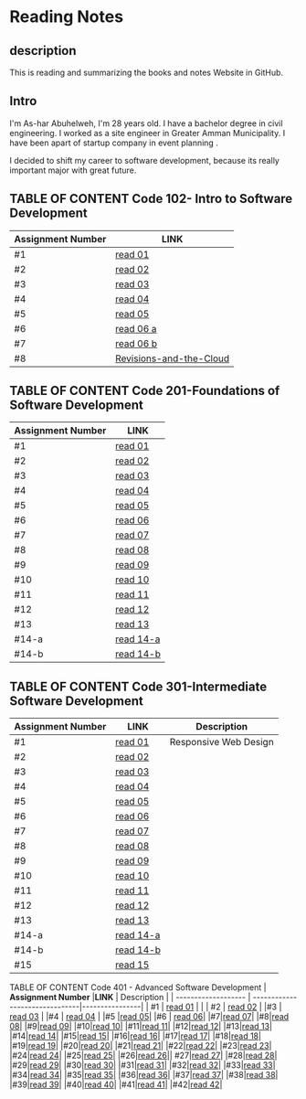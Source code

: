 # Reading Notes
## description 
This is reading and summarizing the books and notes Website in GitHub.

## Intro
I'm As-har Abuhelweh, I'm 28 years old.
I have a bachelor degree in civil engineering. I worked as a site engineer in Greater Amman Municipality. I have been apart of startup company in event planning .

I decided to shift my career to software development, because its really important major with great future.


## TABLE OF CONTENT Code 102- Intro to Software Development
 | **Assignment Number** |**LINK**                        |
 | -------------------  | -------------------------------|
 |#1                 |          [read 01](https://asharabuhelweh.github.io/reading-notes/code-102-reading-notes/Read-01)                      |
 |#2                  |     [read 02](https://asharabuhelweh.github.io/reading-notes/code-102-reading-notes/mark-down)                               |
 |#3                    |      [read 03](https://asharabuhelweh.github.io/reading-notes/code-102-reading-notes/Duckett-HTML-CSS)                           |
 |#4                  |      [read 04](https://asharabuhelweh.github.io/reading-notes/code-102-reading-notes/Programming-with-JavaScript)                              |
|#5                   |            [read 05](https://asharabuhelweh.github.io/reading-notes/code-102-reading-notes/operators-and-loops)                         |
|#6                   |                         [read 06 a](https://asharabuhelweh.github.io/reading-notes/code-102-reading-notes/Functions)                 |
|#7                        |             [read 06 b](https://asharabuhelweh.github.io/reading-notes/code-102-reading-notes/css)           |
|#8                       |        [Revisions-and-the-Cloud](https://asharabuhelweh.github.io/reading-notes/code-102-reading-notes/Revisions-and-the-Cloud)                          |

 ## TABLE OF CONTENT Code 201-Foundations of Software Development
 | **Assignment Number** |**LINK**                        |
 | -------------------  | -------------------------------|
 | #1                   |  [read 01](https://asharabuhelweh.github.io/reading-notes/Code-201-Reading-Notes/class-01)
 | #2                       | [read 02](https://asharabuhelweh.github.io/reading-notes/Code-201-Reading-Notes/class-02)                            |
|#3                          |         [read 03](https://asharabuhelweh.github.io/reading-notes/Code-201-Reading-Notes/read-03)                        |
|#4                             |        [read 04](https://asharabuhelweh.github.io/reading-notes/Code-201-Reading-Notes/read-04)                        |
|#5                              |[read 05](https://asharabuhelweh.github.io/reading-notes/Code-201-Reading-Notes/read-05)|
|#6     | [read 06](https://asharabuhelweh.github.io/reading-notes/Code-201-Reading-Notes/read-06)|
|#7|[read 07](https://asharabuhelweh.github.io/reading-notes/Code-201-Reading-Notes/read-07)|
|#8|[read 08](https://asharabuhelweh.github.io/reading-notes/Code-201-Reading-Notes/read-08)|
|#9|[read 09](https://asharabuhelweh.github.io/reading-notes/Code-201-Reading-Notes/read-09)|
|#10|[read 10](https://asharabuhelweh.github.io/reading-notes/Code-201-Reading-Notes/read-10)|
|#11|[read 11](https://asharabuhelweh.github.io/reading-notes/Code-201-Reading-Notes/read-11)|
|#12|[read 12](https://asharabuhelweh.github.io/reading-notes/Code-201-Reading-Notes/read-12)|
|#13|[read 13](https://asharabuhelweh.github.io/reading-notes/Code-201-Reading-Notes/read-13)|
|#14-a|[read 14-a](https://asharabuhelweh.github.io/reading-notes/Code-201-Reading-Notes/read-14-a)|
|#14-b|[read 14-b](https://asharabuhelweh.github.io/reading-notes/Code-201-Reading-Notes/read-14-b)|


## TABLE OF CONTENT Code 301-Intermediate Software Development
 | **Assignment Number** |**LINK**                        |   Description          |
 | -------------------  | -------------------------------|----------------|
 | #1                   |  [read 01](https://asharabuhelweh.github.io/reading-notes/Code-301-Reading-Notes/read-01) | Responsive Web Design|
 | #2                       | [read 02](https://asharabuhelweh.github.io/reading-notes/Code-301-Reading-Notes/read-02)                            |
|#3                          |         [read 03](https://asharabuhelweh.github.io/reading-notes/Code-301-Reading-Notes/read-03)                        |
|#4                             |        [read 04](https://asharabuhelweh.github.io/reading-notes/Code-301-Reading-Notes/read-04)                        |
|#5                              |[read 05](https://asharabuhelweh.github.io/reading-notes/Code-301-Reading-Notes/read-05)|
|#6     | [read 06](https://asharabuhelweh.github.io/reading-notes/Code-301-Reading-Notes/read-06)|
|#7|[read 07](https://asharabuhelweh.github.io/reading-notes/Code-301-Reading-Notes/read-07)|
|#8|[read 08](https://asharabuhelweh.github.io/reading-notes/Code-301-Reading-Notes/read-08)|
|#9|[read 09](https://asharabuhelweh.github.io/reading-notes/Code-301-Reading-Notes/read-09)|
|#10|[read 10](https://asharabuhelweh.github.io/reading-notes/Code-301-Reading-Notes/read-10)|
|#11|[read 11](https://asharabuhelweh.github.io/reading-notes/Code-301-Reading-Notes/read-11)|
|#12|[read 12](https://asharabuhelweh.github.io/reading-notes/Code-301-Reading-Notes/read-12)|
|#13|[read 13](https://asharabuhelweh.github.io/reading-notes/Code-301-Reading-Notes/read-13)|
|#14-a|[read 14-a](https://asharabuhelweh.github.io/reading-notes/Code-301-Reading-Notes/read-14-a)|
|#14-b|[read 14-b](https://asharabuhelweh.github.io/reading-notes/Code-301-Reading-Notes/read-14-b)|
|#15|[read 15](https://asharabuhelweh.github.io/reading-notes/Code-301-Reading-Notes/read-15)|



 
 





TABLE OF CONTENT Code 401 - Advanced Software Development
 | **Assignment Number** |**LINK**                        |   Description          |
 | -------------------  | -------------------------------|----------------|
 | #1                   |  [read 01](https://asharabuhelweh.github.io/reading-notes/Code-401-Reading-Notes/read-01) | |
 | #2                       | [read 02](https://asharabuhelweh.github.io/reading-notes/Code-401-Reading-Notes/read-02)                            |
|#3                          |         [read 03](https://asharabuhelweh.github.io/reading-notes/Code-401-Reading-Notes/read-03)                        |
|#4                             |        [read 04](https://asharabuhelweh.github.io/reading-notes/Code-401-Reading-Notes/read-04)                        |
|#5                              |[read 05](https://asharabuhelweh.github.io/reading-notes/Code-401-Reading-Notes/read-05)|
|#6     | [read 06](https://asharabuhelweh.github.io/reading-notes/Code-401-Reading-Notes/read-06)|
|#7|[read 07](https://asharabuhelweh.github.io/reading-notes/Code-401-Reading-Notes/read-07)|
|#8|[read 08](https://asharabuhelweh.github.io/reading-notes/Code-401-Reading-Notes/read-08)|
|#9|[read 09](https://asharabuhelweh.github.io/reading-notes/Code-401-Reading-Notes/read-09)|
|#10|[read 10](https://asharabuhelweh.github.io/reading-notes/Code-401-Reading-Notes/read-10)|
|#11|[read 11](https://asharabuhelweh.github.io/reading-notes/Code-401-Reading-Notes/read-11)|
|#12|[read 12](https://asharabuhelweh.github.io/reading-notes/Code-401-Reading-Notes/read-12)|
|#13|[read 13](https://asharabuhelweh.github.io/reading-notes/Code-401-Reading-Notes/read-13)|
|#14|[read 14](https://asharabuhelweh.github.io/reading-notes/Code-401-Reading-Notes/read-14)|
|#15|[read 15](https://asharabuhelweh.github.io/reading-notes/Code-401-Reading-Notes/read-15)|
|#16|[read 16](https://asharabuhelweh.github.io/reading-notes/Code-401-Reading-Notes/read-16)|
|#17|[read 17](https://asharabuhelweh.github.io/reading-notes/Code-401-Reading-Notes/read-17)|
|#18|[read 18](https://asharabuhelweh.github.io/reading-notes/Code-401-Reading-Notes/read-18)|
|#19|[read 19](https://asharabuhelweh.github.io/reading-notes/Code-401-Reading-Notes/read-19)|
|#20|[read 20](https://asharabuhelweh.github.io/reading-notes/Code-401-Reading-Notes/read-20)|
|#21|[read 21](https://asharabuhelweh.github.io/reading-notes/Code-401-Reading-Notes/read-21)|
|#22|[read 22](https://asharabuhelweh.github.io/reading-notes/Code-401-Reading-Notes/read-22)|
|#23|[read 23](https://asharabuhelweh.github.io/reading-notes/Code-401-Reading-Notes/read-23)|
|#24|[read 24](https://asharabuhelweh.github.io/reading-notes/Code-401-Reading-Notes/read-24)|
|#25|[read 25](https://asharabuhelweh.github.io/reading-notes/Code-401-Reading-Notes/read-25)|
|#26|[read 26](https://asharabuhelweh.github.io/reading-notes/Code-401-Reading-Notes/read-26)||
#27|[read 27](https://asharabuhelweh.github.io/reading-notes/Code-401-Reading-Notes/read-27)|
|#28|[read 28](https://asharabuhelweh.github.io/reading-notes/Code-401-Reading-Notes/read-28)|
|#29|[read 29](https://asharabuhelweh.github.io/reading-notes/Code-401-Reading-Notes/read-29)|
|#30|[read 30](https://asharabuhelweh.github.io/reading-notes/Code-401-Reading-Notes/read-30)|
|#31|[read 31](https://asharabuhelweh.github.io/reading-notes/Code-401-Reading-Notes/read-31)|
|#32|[read 32](https://asharabuhelweh.github.io/reading-notes/Code-401-Reading-Notes/read-32)|
|#33|[read 33](https://asharabuhelweh.github.io/reading-notes/Code-401-Reading-Notes/read-33)|
|#34|[read 34](https://asharabuhelweh.github.io/reading-notes/Code-401-Reading-Notes/read-34)|
|#35|[read 35](https://asharabuhelweh.github.io/reading-notes/Code-401-Reading-Notes/read-35)|
|#36|[read 36](https://asharabuhelweh.github.io/reading-notes/Code-401-Reading-Notes/read-36)|
|#37|[read 37](https://asharabuhelweh.github.io/reading-notes/Code-401-Reading-Notes/read-37)|
|#38|[read 38](https://asharabuhelweh.github.io/reading-notes/Code-401-Reading-Notes/read-38)|
|#39|[read 39](https://asharabuhelweh.github.io/reading-notes/Code-401-Reading-Notes/read-39)|
|#40|[read 40](https://asharabuhelweh.github.io/reading-notes/Code-401-Reading-Notes/read-40)|
|#41|[read 41](https://asharabuhelweh.github.io/reading-notes/Code-401-Reading-Notes/read-41)|
|#42|[read 42](https://asharabuhelweh.github.io/reading-notes/Code-401-Reading-Notes/read-42)|

